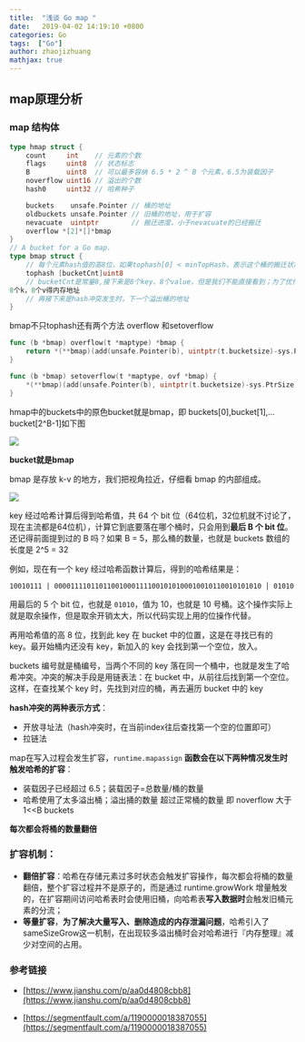 ```yaml
---
title:  "浅谈 Go map "
date:   2019-04-02 14:19:10 +0800
categories: Go
tags:  ["Go"]
author: zhaojizhuang
mathjax: true
---
```


## map原理分析

### map 结构体

```go
type hmap struct {
    count     int    // 元素的个数
    flags     uint8  // 状态标志
    B         uint8  // 可以最多容纳 6.5 * 2 ^ B 个元素，6.5为装载因子
    noverflow uint16 // 溢出的个数
    hash0     uint32 // 哈希种子

    buckets    unsafe.Pointer // 桶的地址
    oldbuckets unsafe.Pointer // 旧桶的地址，用于扩容
    nevacuate  uintptr        // 搬迁进度，小于nevacuate的已经搬迁
    overflow *[2]*[]*bmap 
}
// A bucket for a Go map.
type bmap struct {
    // 每个元素hash值的高8位，如果tophash[0] < minTopHash，表示这个桶的搬迁状态
    tophash [bucketCnt]uint8
    // bucketCnt是常量8,接下来是8个key、8个value，但是我们不能直接看到；为了优化对齐，go采用了key放在一起，value放在一起的存储方式，
8个k，8个v得内存地址
    // 再接下来是hash冲突发生时，下一个溢出桶的地址
}
```
bmap不只tophash还有两个方法 overflow 和setoverflow

```go
func (b *bmap) overflow(t *maptype) *bmap {
	return *(**bmap)(add(unsafe.Pointer(b), uintptr(t.bucketsize)-sys.PtrSize))
}

func (b *bmap) setoverflow(t *maptype, ovf *bmap) {
	*(**bmap)(add(unsafe.Pointer(b), uintptr(t.bucketsize)-sys.PtrSize)) = ovf
}
```

hmap中的buckets中的原色bucket就是bmap，即 buckets[0],bucket[1],... bucket[2^B-1]如下图

![](/images/hmap.png)

**bucket就是bmap**

bmap 是存放 k-v 的地方，我们把视角拉近，仔细看 bmap 的内部组成。

![](/images/bmap.png)

key 经过哈希计算后得到哈希值，共 64 个 bit 位（64位机，32位机就不讨论了，现在主流都是64位机），计算它到底要落在哪个桶时，只会用到**最后 B 个 bit 位**。还记得前面提到过的 B 吗？如果 B = 5，那么桶的数量，也就是 buckets 数组的长度是 2^5 = 32

例如，现在有一个 key 经过哈希函数计算后，得到的哈希结果是：

 `10010111 | 000011110110110010001111001010100010010110010101010 │ 01010`
 
用最后的 5 个 bit 位，也就是 `01010`，值为 10，也就是 10 号桶。这个操作实际上就是取余操作，但是取余开销太大，所以代码实现上用的位操作代替。

再用哈希值的高 8 位，找到此 key 在 bucket 中的位置，这是在寻找已有的 key。最开始桶内还没有 key，新加入的 key 会找到第一个空位，放入。

buckets 编号就是桶编号，当两个不同的 key 落在同一个桶中，也就是发生了哈希冲突。冲突的解决手段是用链表法：在 bucket 中，从前往后找到第一个空位。这样，在查找某个 key 时，先找到对应的桶，再去遍历 bucket 中的 key

**hash冲突的两种表示方式**：

- 开放寻址法（hash冲突时，在当前index往后查找第一个空的位置即可）
- 拉链法

map在写入过程会发生扩容，`runtime.mapassign` **函数会在以下两种情况发生时触发哈希的扩容**：

- 装载因子已经超过 6.5；装载因子=总数量/桶的数量
- 哈希使用了太多溢出桶；溢出捅的数量 超过正常桶的数量 即 noverflow 大于 1<<B buckets

**每次都会将桶的数量翻倍**


### 扩容机制：
- **翻倍扩容**：哈希在存储元素过多时状态会触发扩容操作，每次都会将桶的数量翻倍，整个扩容过程并不是原子的，而是通过 runtime.growWork 增量触发的，在扩容期间访问哈希表时会使用旧桶，向哈希表**写入数据时**会触发旧桶元素的分流；
- **等量扩容**，**为了解决大量写入、删除造成的内存泄漏问题**，哈希引入了 sameSizeGrow这一机制，在出现较多溢出桶时会对哈希进行『内存整理』减少对空间的占用。

### 参考链接 
- [https://www.jianshu.com/p/aa0d4808cbb8](https://www.jianshu.com/p/aa0d4808cbb8)

- [https://segmentfault.com/a/1190000018387055](https://segmentfault.com/a/1190000018387055)


